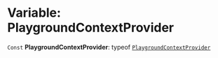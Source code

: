 # Variable: PlaygroundContextProvider

`Const` **PlaygroundContextProvider**: typeof [`PlaygroundContextProvider`](/en/auto-docs/core/variables/PlaygroundContextProvider-1.md)
